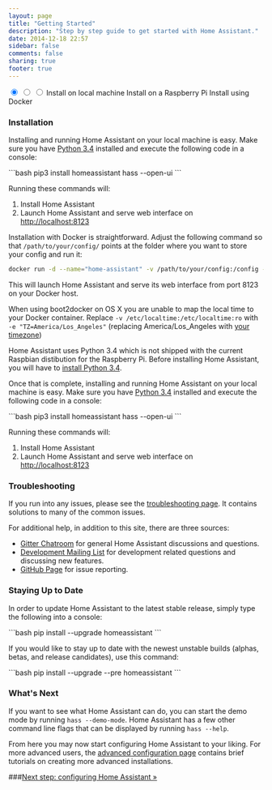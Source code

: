 ```yaml
---
layout: page
title: "Getting Started"
description: "Step by step guide to get started with Home Assistant."
date: 2014-12-18 22:57
sidebar: false
comments: false
sharing: true
footer: true
---
```


<div class='install-instructions-container'>
<input name='install-instructions' type='radio' id='normal-install' checked>
<input name='install-instructions' type='radio' id='raspberry-install'>
<input name='install-instructions' type='radio' id='docker-install'>
<label class='menu-selector normal' for='normal-install'>Install on local machine</label>
<label class='menu-selector raspberry' for='raspberry-install'>Install on a Raspberry Pi</label>
<label class='menu-selector docker' for='docker-install'>Install using Docker</label>


<h3>Installation</h3>


<div class='install-instructions normal'>
Installing and running Home Assistant on your local machine is easy. Make sure you have <a href='https://www.python.org/downloads/' target="_blank">Python 3.4</a> installed and execute the following code in a console:

<p>
```bash
pip3 install homeassistant
hass --open-ui
```
</p>
<p>Running these commands will:</p>
<ol>
<li>Install Home Assistant</li>
<li>Launch Home Assistant and serve web interface on <a href='http://localhost:8123' target="_blank">http://localhost:8123</a></li>
</ol>
</div> <!-- INSTALL-INSTRUCTIONS NORMAL -->


<div class='install-instructions docker'>
<p>Installation with Docker is straightforward. Adjust the following command so that <code>/path/to/your/config/</code> points at the folder where you want to store your config and run it:</p>

```bash
docker run -d --name="home-assistant" -v /path/to/your/config:/config -v /etc/localtime:/etc/localtime:ro --net=host balloob/home-assistant
```

<p>This will launch Home Assistant and serve its web interface from port 8123 on your Docker host.</p>

<p class='note'>
When using boot2docker on OS X you are unable to map the local time to your Docker container. Replace <code>-v /etc/localtime:/etc/localtime:ro</code> with <code>-e "TZ=America/Los_Angeles"</code> (replacing America/Los_Angeles with <a href='http://en.wikipedia.org/wiki/List_of_tz_database_time_zones' target="_blank">your timezone</a>)
</p>
</div> <!-- INSTALL-INSTRUCTIONS DOCKER -->


<div class='install-instructions raspberry'>
<p>Home Assistant uses Python 3.4 which is not shipped with the current Raspbian distibution for the Raspberry Pi. Before installing Home Assistant, you will have to <a href="http://depado.markdownblog.com/2015-03-12-short-tutorial-raspbian-python3-4-rpi-gpio" target="_blank">install Python 3.4</a>.

Once that is complete, installing and running Home Assistant on your local machine is easy. Make sure you have <a href='https://www.python.org/downloads/' target="_blank">Python 3.4</a> installed and execute the following code in a console:

<p>
```bash
pip3 install homeassistant
hass --open-ui
```
</p>
<p>Running these commands will:</p>
<ol>
<li>Install Home Assistant</li>
<li>Launch Home Assistant and serve web interface on <a href='http://localhost:8123' target="_blank">http://localhost:8123</a></li>
</ol>
</div> <!-- INSTALL-INSTRUCTIONS RASPBERRY -->


<h3>Troubleshooting</h3>

<p>If you run into any issues, please see the <a href='{{site_root}}/getting-started/troubleshooting.html'>troubleshooting page</a>. It contains solutions to many of the common issues.</p>

<p>For additional help, in addition to this site, there are three sources:
<ul>
<li><a href="https://gitter.im/balloob/home-assistant" target="_blank">Gitter Chatroom</a> for general Home Assistant discussions and questions.</li>
<li><a href="https://groups.google.com/forum/#!forum/home-assistant-dev" target="_blank">Development Mailing List</a> for development related questions and discussing new features.</li>
<li><a href="https://github.com/balloob/home-assistant" target="_blank">GitHub Page</a> for issue reporting.</li>
</ul>
</p>

<h3>Staying Up to Date</h3>
<p>In order to update Home Assistant to the latest stable release, simply type the following into a console:</p>
```bash
pip install --upgrade homeassistant
```
<p>If you would like to stay up to date with the newest unstable builds (alphas, betas, and release candidates), use this command:</p>
```bash
pip install --upgrade --pre homeassistant
```

<h3>What's Next</h3>
<p>If you want to see what Home Assistant can do, you can start the demo mode by running <code>hass --demo-mode</code>. Home Assistant has a few other command line flags that can be displayed by running <code>hass --help</code>.</p>
<p>From here you may now start configuring Home Assistant to your liking. For more advanced users, the <a href='{{site_root}}/getting-started/advanced.html'>advanced configuration page</a> contains brief tutorials on creating more advanced installations.</p>


###[Next step: configuring Home Assistant &raquo;](/getting-started/configuration.html)
